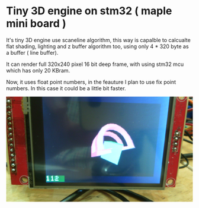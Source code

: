 # Tiny 3D engine on stm32 ( maple mini board )

It's tiny 3D engine use scaneline algorithm, this way is capalble to calcualte flat shading, lighting and z buffer algorithm too, using 
only 4 * 320 byte as a buffer ( line buffer).

It can render full 320x240 pixel 16 bit deep frame, with using stm32 mcu which has only 20 KBram.


Now, it uses float point numbers, in the feauture I plan to use fix point numbers. In this case it could be a little bit faster.


![Alt text](/images/img.jpg?raw=true "Tiny 3D engine")
